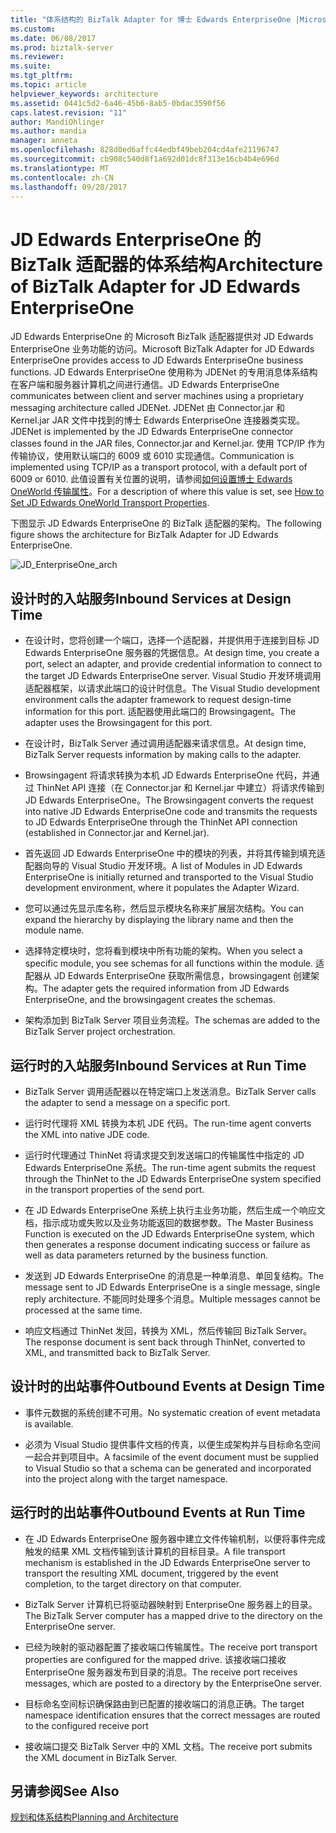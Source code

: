 ```yaml
---
title: "体系结构的 BizTalk Adapter for 博士 Edwards EnterpriseOne |Microsoft 文档"
ms.custom: 
ms.date: 06/08/2017
ms.prod: biztalk-server
ms.reviewer: 
ms.suite: 
ms.tgt_pltfrm: 
ms.topic: article
helpviewer_keywords: architecture
ms.assetid: 0441c5d2-6a46-45b6-8ab5-0bdac3590f56
caps.latest.revision: "11"
author: MandiOhlinger
ms.author: mandia
manager: anneta
ms.openlocfilehash: 828d0ed6affc44edbf49beb204cd4afe21196747
ms.sourcegitcommit: cb908c540d8f1a692d01dc8f313e16cb4b4e696d
ms.translationtype: MT
ms.contentlocale: zh-CN
ms.lasthandoff: 09/20/2017
---
```

# <a name="architecture-of-biztalk-adapter-for-jd-edwards-enterpriseone"></a><span data-ttu-id="550c5-102">JD Edwards EnterpriseOne 的  BizTalk 适配器的体系结构</span><span class="sxs-lookup"><span data-stu-id="550c5-102">Architecture of BizTalk Adapter for JD Edwards EnterpriseOne</span></span>
<span data-ttu-id="550c5-103">JD Edwards EnterpriseOne 的 Microsoft BizTalk 适配器提供对 JD Edwards EnterpriseOne 业务功能的访问。</span><span class="sxs-lookup"><span data-stu-id="550c5-103">Microsoft BizTalk Adapter for JD Edwards EnterpriseOne provides access to JD Edwards EnterpriseOne business functions.</span></span> <span data-ttu-id="550c5-104">JD Edwards EnterpriseOne 使用称为 JDENet 的专用消息体系结构在客户端和服务器计算机之间进行通信。</span><span class="sxs-lookup"><span data-stu-id="550c5-104">JD Edwards EnterpriseOne communicates between client and server machines using a proprietary messaging architecture called JDENet.</span></span> <span data-ttu-id="550c5-105">JDENet 由 Connector.jar 和 Kernel.jar JAR 文件中找到的博士 Edwards EnterpriseOne 连接器类实现。</span><span class="sxs-lookup"><span data-stu-id="550c5-105">JDENet is implemented by the JD Edwards EnterpriseOne connector classes found in the JAR files, Connector.jar and Kernel.jar.</span></span> <span data-ttu-id="550c5-106">使用 TCP/IP 作为传输协议，使用默认端口的 6009 或 6010 实现通信。</span><span class="sxs-lookup"><span data-stu-id="550c5-106">Communication is implemented using TCP/IP as a transport protocol, with a default port of 6009 or 6010.</span></span> <span data-ttu-id="550c5-107">此值设置有关位置的说明，请参阅[如何设置博士 Edwards OneWorld 传输属性](../core/how-to-set-jd-edwards-oneworld-transport-properties.md)。</span><span class="sxs-lookup"><span data-stu-id="550c5-107">For a description of where this value is set, see [How to Set JD Edwards OneWorld Transport Properties](../core/how-to-set-jd-edwards-oneworld-transport-properties.md).</span></span>  
  
 <span data-ttu-id="550c5-108">下图显示 JD Edwards EnterpriseOne 的 BizTalk 适配器的架构。</span><span class="sxs-lookup"><span data-stu-id="550c5-108">The following figure shows the architecture for BizTalk Adapter for JD Edwards EnterpriseOne.</span></span>  
  
 ![](../core/media/jd-enterpriseone-arch.gif "JD_EnterpriseOne_arch")  
  
## <a name="inbound-services-at-design-time"></a><span data-ttu-id="550c5-109">设计时的入站服务</span><span class="sxs-lookup"><span data-stu-id="550c5-109">Inbound Services at Design Time</span></span>  
  
-   <span data-ttu-id="550c5-110">在设计时，您将创建一个端口，选择一个适配器，并提供用于连接到目标 JD Edwards EnterpriseOne 服务器的凭据信息。</span><span class="sxs-lookup"><span data-stu-id="550c5-110">At design time, you create a port, select an adapter, and provide credential information to connect to the target JD Edwards EnterpriseOne server.</span></span> <span data-ttu-id="550c5-111">Visual Studio 开发环境调用适配器框架，以请求此端口的设计时信息。</span><span class="sxs-lookup"><span data-stu-id="550c5-111">The Visual Studio development environment calls the adapter framework to request design-time information for this port.</span></span> <span data-ttu-id="550c5-112">适配器使用此端口的 Browsingagent。</span><span class="sxs-lookup"><span data-stu-id="550c5-112">The adapter uses the Browsingagent for this port.</span></span>  
  
-   <span data-ttu-id="550c5-113">在设计时，BizTalk Server 通过调用适配器来请求信息。</span><span class="sxs-lookup"><span data-stu-id="550c5-113">At design time, BizTalk Server requests information by making calls to the adapter.</span></span>  
  
-   <span data-ttu-id="550c5-114">Browsingagent 将请求转换为本机 JD Edwards EnterpriseOne 代码，并通过 ThinNet API 连接（在 Connector.jar 和 Kernel.jar 中建立）将请求传输到 JD Edwards EnterpriseOne。</span><span class="sxs-lookup"><span data-stu-id="550c5-114">The Browsingagent converts the request into native JD Edwards EnterpriseOne code and transmits the requests to JD Edwards EnterpriseOne through the ThinNet API connection (established in Connector.jar and Kernel.jar).</span></span>  
  
-   <span data-ttu-id="550c5-115">首先返回 JD Edwards EnterpriseOne 中的模块的列表，并将其传输到填充适配器向导的 Visual Studio 开发环境。</span><span class="sxs-lookup"><span data-stu-id="550c5-115">A list of Modules in JD Edwards EnterpriseOne is initially returned and transported to the Visual Studio development environment, where it populates the Adapter Wizard.</span></span>  
  
-   <span data-ttu-id="550c5-116">您可以通过先显示库名称，然后显示模块名称来扩展层次结构。</span><span class="sxs-lookup"><span data-stu-id="550c5-116">You can expand the hierarchy by displaying the library name and then the module name.</span></span>  
  
-   <span data-ttu-id="550c5-117">选择特定模块时，您将看到模块中所有功能的架构。</span><span class="sxs-lookup"><span data-stu-id="550c5-117">When you select a specific module, you see schemas for all functions within the module.</span></span> <span data-ttu-id="550c5-118">适配器从 JD Edwards EnterpriseOne 获取所需信息，browsingagent 创建架构。</span><span class="sxs-lookup"><span data-stu-id="550c5-118">The adapter gets the required information from JD Edwards EnterpriseOne, and the browsingagent creates the schemas.</span></span>  
  
-   <span data-ttu-id="550c5-119">架构添加到 BizTalk Server 项目业务流程。</span><span class="sxs-lookup"><span data-stu-id="550c5-119">The schemas are added to the BizTalk Server project orchestration.</span></span>  
  
## <a name="inbound-services-at-run-time"></a><span data-ttu-id="550c5-120">运行时的入站服务</span><span class="sxs-lookup"><span data-stu-id="550c5-120">Inbound Services at Run Time</span></span>  
  
-   <span data-ttu-id="550c5-121">BizTalk Server 调用适配器以在特定端口上发送消息。</span><span class="sxs-lookup"><span data-stu-id="550c5-121">BizTalk Server calls the adapter to send a message on a specific port.</span></span>  
  
-   <span data-ttu-id="550c5-122">运行时代理将 XML 转换为本机 JDE 代码。</span><span class="sxs-lookup"><span data-stu-id="550c5-122">The run-time agent converts the XML into native JDE code.</span></span>  
  
-   <span data-ttu-id="550c5-123">运行时代理通过 ThinNet 将请求提交到发送端口的传输属性中指定的 JD Edwards EnterpriseOne 系统。</span><span class="sxs-lookup"><span data-stu-id="550c5-123">The run-time agent submits the request through the ThinNet to the JD Edwards EnterpriseOne system specified in the transport properties of the send port.</span></span>  
  
-   <span data-ttu-id="550c5-124">在 JD Edwards EnterpriseOne 系统上执行主业务功能，然后生成一个响应文档，指示成功或失败以及业务功能返回的数据参数。</span><span class="sxs-lookup"><span data-stu-id="550c5-124">The Master Business Function is executed on the JD Edwards EnterpriseOne system, which then generates a response document indicating success or failure as well as data parameters returned by the business function.</span></span>  
  
-   <span data-ttu-id="550c5-125">发送到 JD Edwards EnterpriseOne 的消息是一种单消息、单回复结构。</span><span class="sxs-lookup"><span data-stu-id="550c5-125">The message sent to JD Edwards EnterpriseOne is a single message, single reply architecture.</span></span> <span data-ttu-id="550c5-126">不能同时处理多个消息。</span><span class="sxs-lookup"><span data-stu-id="550c5-126">Multiple messages cannot be processed at the same time.</span></span>  
  
-   <span data-ttu-id="550c5-127">响应文档通过 ThinNet 发回，转换为 XML，然后传输回 BizTalk Server。</span><span class="sxs-lookup"><span data-stu-id="550c5-127">The response document is sent back through ThinNet, converted to XML, and transmitted back to BizTalk Server.</span></span>  
  
## <a name="outbound-events-at-design-time"></a><span data-ttu-id="550c5-128">设计时的出站事件</span><span class="sxs-lookup"><span data-stu-id="550c5-128">Outbound Events at Design Time</span></span>  
  
-   <span data-ttu-id="550c5-129">事件元数据的系统创建不可用。</span><span class="sxs-lookup"><span data-stu-id="550c5-129">No systematic creation of event metadata is available.</span></span>  
  
-   <span data-ttu-id="550c5-130">必须为 Visual Studio 提供事件文档的传真，以便生成架构并与目标命名空间一起合并到项目中。</span><span class="sxs-lookup"><span data-stu-id="550c5-130">A facsimile of the event document must be supplied to Visual Studio so that a schema can be generated and incorporated into the project along with the target namespace.</span></span>  
  
## <a name="outbound-events-at-run-time"></a><span data-ttu-id="550c5-131">运行时的出站事件</span><span class="sxs-lookup"><span data-stu-id="550c5-131">Outbound Events at Run Time</span></span>  
  
-   <span data-ttu-id="550c5-132">在 JD Edwards EnterpriseOne 服务器中建立文件传输机制，以便将事件完成触发的结果 XML 文档传输到该计算机的目标目录。</span><span class="sxs-lookup"><span data-stu-id="550c5-132">A file transport mechanism is established in the JD Edwards EnterpriseOne server to transport the resulting XML document, triggered by the event completion, to the target directory on that computer.</span></span>  
  
-   <span data-ttu-id="550c5-133">BizTalk Server 计算机已将驱动器映射到 EnterpriseOne 服务器上的目录。</span><span class="sxs-lookup"><span data-stu-id="550c5-133">The BizTalk Server computer has a mapped drive to the directory on the EnterpriseOne server.</span></span>  
  
-   <span data-ttu-id="550c5-134">已经为映射的驱动器配置了接收端口传输属性。</span><span class="sxs-lookup"><span data-stu-id="550c5-134">The receive port transport properties are configured for the mapped drive.</span></span> <span data-ttu-id="550c5-135">该接收端口接收 EnterpriseOne 服务器发布到目录的消息。</span><span class="sxs-lookup"><span data-stu-id="550c5-135">The receive port receives messages, which are posted to a directory by the EnterpriseOne server.</span></span>  
  
-   <span data-ttu-id="550c5-136">目标命名空间标识确保路由到已配置的接收端口的消息正确。</span><span class="sxs-lookup"><span data-stu-id="550c5-136">The target namespace identification ensures that the correct messages are routed to the configured receive port</span></span>  
  
-   <span data-ttu-id="550c5-137">接收端口提交 BizTalk Server 中的 XML 文档。</span><span class="sxs-lookup"><span data-stu-id="550c5-137">The receive port submits the XML document in BizTalk Server.</span></span>  
  
## <a name="see-also"></a><span data-ttu-id="550c5-138">另请参阅</span><span class="sxs-lookup"><span data-stu-id="550c5-138">See Also</span></span>  
 [<span data-ttu-id="550c5-139">规划和体系结构</span><span class="sxs-lookup"><span data-stu-id="550c5-139">Planning and Architecture</span></span>](../core/planning-and-architecture8.md)